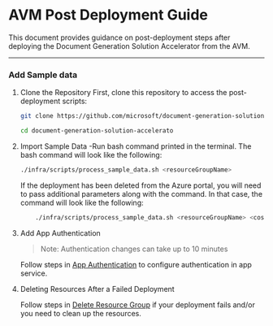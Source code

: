 # AVM Post Deployment Guide

This document provides guidance on post-deployment steps after deploying the Document Generation Solution Accelerator from the AVM.
 
 ---

### Add Sample data
1. Clone the Repository
    First, clone this repository to access the post-deployment scripts:
    ```bash
    git clone https://github.com/microsoft/document-generation-solution-accelerator.git
    ```
    ```bash
    cd document-generation-solution-accelerato
    ```

2. Import Sample Data -Run bash command printed in the terminal. The bash command will look like the following:

    ```bash 
    ./infra/scripts/process_sample_data.sh <resourceGroupName> 
    ```
    If the deployment has been deleted from the Azure portal, you will need to pass additional parameters along with the command. In that case, the command will look like the following:

    ```bash
        ./infra/scripts/process_sample_data.sh <resourceGroupName> <cosmosDbAccountName> <storageAccount> <storageContainerName> <keyvaultName> <sqlServerName> <sqlDatabaseName> <webAppUserManagedIdentityClientId> <webAppUserManagedIdentityDisplayName> <aiFoundryResourceName> <aiSearchResourceName> <azSubscriptionId>
    ```

1. Add App Authentication

    > Note: Authentication changes can take up to 10 minutes

    Follow steps in [App Authentication](https://github.com/microsoft/document-generation-solution-accelerator/blob/psl-postdeployentscript-new/docs/AppAuthentication.md) to configure authentication in app service.

1. Deleting Resources After a Failed Deployment

    Follow steps in [Delete Resource Group](https://github.com/microsoft/document-generation-solution-accelerator/blob/psl-postdeployentscript-new/docs/DeleteResourceGroup.md) if your deployment fails and/or you need to clean up the resources.

    
